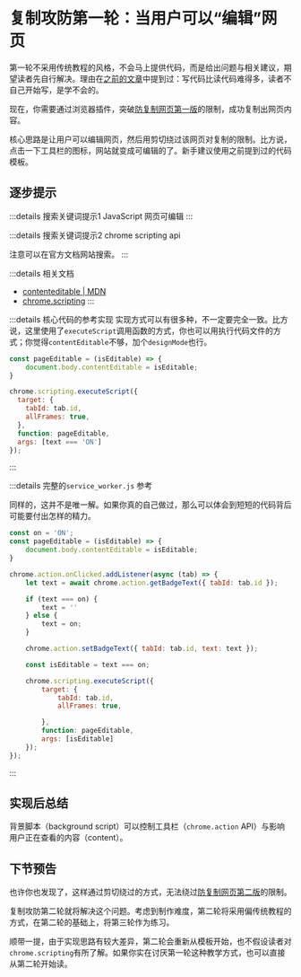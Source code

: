 # 复制攻防第一轮：当用户可以“编辑”网页

第一轮不采用传统教程的风格，不会马上提供代码，而是给出问题与相关建议，期望读者先自行解决。理由在[之前的文章](./template#ReadVsWrite)中提到过：写代码比读代码难得多，读者不自己开始写，是学不会的。

现在，你需要通过浏览器插件，突破[防复制网页第一版](https://www.gantrol.com/software/WE/test/copy/version1)的限制，成功复制出网页内容。

核心思路是让用户可以编辑网页，然后用剪切绕过该网页对复制的限制。比方说，点击一下工具栏的图标，网站就变成可编辑的了。新手建议使用之前提到过的代码模板。

## 逐步提示

:::details 搜索关键词提示1
JavaScript 网页可编辑
:::

:::details 搜索关键词提示2
chrome scripting api

注意可以在官方文档网站搜索。
:::

:::details 相关文档
- [contenteditable | MDN](https://developer.mozilla.org/zh-CN/docs/Web/HTML/Global_attributes/contenteditable)
- [chrome.scripting](https://developer.chrome.google.cn/docs/extensions/reference/api/scripting?hl=zh-cn)
:::

:::details 核心代码的参考实现
实现方式可以有很多种，不一定要完全一致。比方说，这里使用了`executeScript`调用函数的方式，你也可以用执行代码文件的方式；你觉得`contentEditable`不够，加个`designMode`也行。

```js
const pageEditable = (isEditable) => {
    document.body.contentEditable = isEditable;
}

chrome.scripting.executeScript({
  target: {
    tabId: tab.id,
    allFrames: true,
  },
  function: pageEditable,
  args: [text === 'ON']
});
```
:::

:::details 完整的`service_worker.js` 参考

同样的，这并不是唯一解。如果你真的自己做过，那么可以体会到短短的代码背后可能要付出怎样的精力。

```js
const on = 'ON';
const pageEditable = (isEditable) => {
    document.body.contentEditable = isEditable;
}

chrome.action.onClicked.addListener(async (tab) => {
    let text = await chrome.action.getBadgeText({ tabId: tab.id });

    if (text === on) {
        text = ''
    } else {
        text = on;
    }

    chrome.action.setBadgeText({ tabId: tab.id, text: text });

    const isEditable = text === on;

    chrome.scripting.executeScript({
        target: {
            tabId: tab.id,
            allFrames: true,

        },
        function: pageEditable,
        args: [isEditable]
    });
});

```

:::

## 实现后总结

背景脚本（background script）可以控制工具栏（`chrome.action` API）与影响用户正在查看的内容（content）。

[//]: # (TODO: 画个图)

## 下节预告

也许你也发现了，这样通过剪切绕过的方式，无法绕过[防复制网页第二版](https://www.gantrol.com/software/WE/test/copy/version1)的限制。

复制攻防第二轮就将解决这个问题。考虑到制作难度，第二轮将采用偏传统教程的方式，在第二轮的基础上，将第三轮作为练习。

顺带一提，由于实现思路有较大差异，第二轮会重新从模板开始，也不假设读者对`chrome.scripting`有所了解。如果你实在讨厌第一轮这种教学方式，也可以直接从第二轮开始读。
